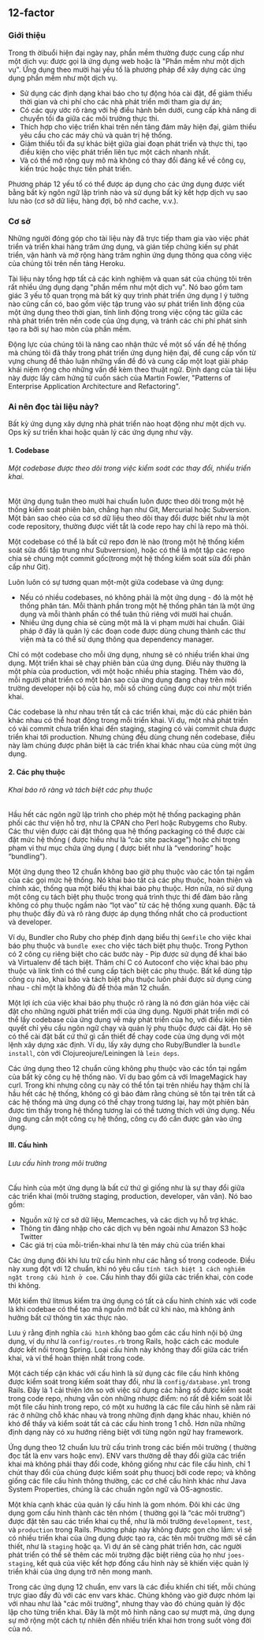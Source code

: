 ## 12-factor
### Giới thiệu
Trong th ờibuổi hiện đại ngày nay, phần mềm thường được cung cấp như một dịch vụ: được gọi là ứng dụng web hoặc là "Phần mềm như một dịch vụ".
Ứng dụng theo mười hai yếu tố là phương pháp để xây dựng các ứng dụng phần mềm như một dịch vụ.

- Sử dụng các định dạng khai báo cho tự động hóa cài đặt, để giảm thiểu thời gian và chi phí cho các nhà phát triển mới tham gia dự án;
- Có các quy ước rõ ràng với hệ điều hành bên dưới, cung cấp khả năng di chuyển tối đa giữa các môi trường thực thi.
- Thích hợp cho việc triển khai trên nền tảng đám mây hiện đại, giảm thiểu yêu cầu cho các máy chủ và quản trị hệ thống.
- Giảm thiểu tối đa sự khác biệt giữa giai đoạn phát triển và thực thi, tạo điều kiện cho việc phát triển liên tục một cách nhanh nhất.
- Và có thể mở rộng quy mô mà không có thay đổi đáng kể về công cụ, kiến ​​trúc hoặc thực tiễn phát triển.

Phương pháp 12 yếu tố có thể được áp dụng cho các ứng dụng được viết bằng bất kỳ ngôn ngữ lập trình nào và sử dụng bất kỳ kết hợp dịch vụ sao lưu nào (cơ sở dữ liệu, hàng đợi, bộ nhớ cache, v.v.).

### Cơ sở
Những người đóng góp cho tài liệu này đã trực tiếp tham gia vào việc phát triển và triển khai hàng trăm ứng dụng,
và gián tiếp chứng kiến ​​sự phát triển, vận hành và mở rộng hàng trăm nghìn ứng dụng thông qua công việc của chúng tôi trên nền tảng Heroku.

Tài liệu này tổng hợp tất cả các kinh nghiệm và quan sát của chúng tôi trên rất nhiều ứng dụng dạng "phần mềm như một dịch vụ". Nó bao gồm tam giác 3 yếu tố quan trọng mà bất kỳ quy trình phát triển ứng dụng l
ý tưởng nào cũng cần có, bao gồm việc tập trung vào sự phát triển linh động của một ứng dụng theo thời gian, tính linh động trong việc cộng tác giữa các nhà phát triển trên nền code của ứng dụng, và tránh các chi phí phát sinh tạo ra bởi sự hao mòn của phần mềm.

Động lực của chúng tôi là nâng cao nhận thức về một số vấn đề hệ thống mà chúng tôi đã thấy trong phát triển ứng dụng hiện đại, để cung cấp vốn từ vựng chung để thảo luận những vấn đề đó và cung cấp một loạt giải pháp khái niệm rộng cho những vấn đề kèm theo thuật ngữ.
Định dạng của tài liệu này được lấy cảm hứng từ cuốn sách của Martin Fowler, "Patterns of Enterprise Application Architecture and Refactoring".

### Ai nên đọc tài liệu này?
Bất kỳ ứng dụng xây dựng nhà phát triển nào hoạt động như một dịch vụ. Ops kỹ sư triển khai hoặc quản lý các ứng dụng như vậy.

#### 1. Codebase
###### Một codebase được theo dõi trong việc kiểm soát các thay đổi, nhiều triển khai.
Một ứng dụng tuân theo mười hai chuẩn luôn được theo dõi trong một hệ thống kiểm soát phiên bản, chẳng hạn như Git, Mercurial hoặc Subversion.
Một bản sao chéo của cơ sở dữ liệu theo dõi thay đổi được biết như là một code repository, thường được viết tắt là code repo hay chỉ là repo mà thôi. 

Một codebase có thể là bất cứ repo đơn lẻ nào (trong một hệ thống kiểm soát sửa đổi tập trung như Subverrsion), hoặc có thể lả một tập các repo chia 
sẻ chung một commit gốc(trong một hệ thống kiểm soát sửa đổi phân cấp như Git). 

Luôn luôn có sự tương quan một-một giữa codebase và ứng dụng:
- Nếu có nhiều codebases, nó không phải là một ứng dụng - đó là một hệ thống phân tán. Mỗi thành phần trong một hệ thống phân tán là một ứng dụng và mỗi thành phần có thể tuân thủ riêng với mười hai chuẩn.
- Nhiều ứng dụng chia sẻ cùng một mã là vi phạm mười hai chuẩn. Giải pháp ở đây là quản lý các đoạn code được dùng chung thành các thư viện mà ta có thể sử dụng thông qua dependency manager.

Chỉ có một codebase cho mỗi ứng dụng, nhưng sẽ có nhiều triển khai ứng dụng.
Một triển khai sẽ chạy phiên bản của ứng dụng. Điều này thường là một phía của production, với một hoặc nhiều phía staging. 
Thêm vào đó, mỗi người phát triển có một bản sao của ứng dụng đang chạy trên môi trường developer nội bộ của họ, mỗi số chúng cũng được coi như một triển khai.

Các codebase là như nhau trên tất cả các triển khai, mặc dù các phiên bản khác nhau có thể hoạt động trong mỗi triển khai.
Ví dụ, một nhà phát triển có vài commit chưa triển khai đến staging, staging có vài commit chưa được triển khai tới production. Nhưng chúng đều dùng chung nền codebase, điều này làm chúng được phân biệt là các triển khai khác nhau của cùng một ứng dụng.

#### 2. Các phụ thuộc
###### Khai báo rõ ràng và tách biệt các phụ thuộc
Hầu hết các ngôn ngữ lập trình cho phép một hệ thống packaging phân phối các thư viện hỗ trợ, như là CPAN cho Perl hoặc Rubygems cho Ruby. Các thư viện được cài đặt thông qua hệ thống packaging có thể được cài đặt mức hệ thống ( được hiểu như là “các site package”) hoặc chỉ trọng phạm vi thư mục chứa ứng dụng ( được biết như là “vendoring” hoặc “bundling”).

Một ứng dụng theo 12 chuẩn không bao giờ phụ thuộc vào các tồn tại ngầm của các gọi mức hệ thống. Nó khai báo tất cả các phụ thuộc, hoàn thiện và chính xác, thống qua một biểu thị khai báo phụ thuộc. Hơn nữa, nó sử dụng một công cụ tách biệt phụ thuộc trong quá trình thực thi để đảm bảo rằng không có phụ thuộc ngầm nào “lọt vào”  từ các hệ thống xung quanh. Đặc tả phụ thuộc đầy đủ và rõ ràng được áp dụng thống nhất cho cả productiont và developer.

Ví dụ, Bundler cho Ruby cho phép định dạng biểu thị `Gemfile` cho việc khai báo phụ thuộc và `bundle exec` cho việc tách biệt phụ thuộc. Trong Python có 2 công cụ riêng biệt cho các bước này - Pip được sử dụng để khai báo và Virtualenv để tách biệt. Thâm chí C có Autoconf cho việc khai báo phụ thuộc và link tĩnh có thể cung cấp tách biệt các phụ thuộc. Bất kể dùng tập công cụ nào, khai báo và tách biệt phụ thuộc luôn phải được sử dụng cùng nhau - chỉ một là không đủ để thỏa mãn 12 chuẩn.

Một lợi ích của việc khai báo phụ thuộc rõ ràng là nó đơn giản hóa việc cài đặt cho những người phát triển mới của ứng dụng. Người phát triển mới có thể lấy codebase của ứng dụng về máy phát triển của họ, với điều kiện tiên quyết chỉ yêu cầu ngôn ngữ chạy và quản lý phụ thuộc được cài đặt. Họ sẽ có thể cài đặt bất cứ thứ gì cần thiết để chạy code của ứng dụng với một lệnh xây dựng xác định. Ví dụ, lấy xây dựng cho Ruby/Bundler là `bundle install`, còn với Clojureojure/Leiningen là `lein deps`.

Các ứng dụng theo 12 chuẩn cũng không phụ thuộc vào các tồn tại ngầm của bất kỳ công cụ hệ thống nào. Ví dụ bao gồm cả với ImageMagick hay curl. Trong khi nhưng công cụ này có thể tồn tại trên nhiều hay thậm chí là hầu hết các hệ thống, không có gì bảo đảm rằng chúng sẽ tồn tại trên tất cả các hệ thống mà ứng dụng có thể chạy trong tương lại, hay một phiên bản được tìm thấy trong hệ thống tương lai có thể tương thích với ứng dụng. Nếu ứng dụng cần một công cụ hệ thống, công cụ đó cần được gán vào ứng dụng.

#### III. Cấu hình
###### Lưu cấu hình trong môi trường
Cấu hình của một ứng dụng là bất cứ thứ gì giống như là sự thay đổi giữa các triển khai (môi trường staging, production, developer, vân vân). Nó bao gồm:

- Nguồn xử lý cơ sở dữ liệu, Memcaches, và các dịch vụ hỗ trợ khác.
- Thông tin đăng nhập cho các dịch vụ bên ngoài như Amazon S3 hoặc Twitter
- Các giá trị của mỗi-triển-khai như là tên máy chủ của triển khai

Các ứng dụng đôi khi lưu trữ cấu hình như các hằng số trong codeode. Điều này xung đột với 12 chuẩn, khi nó yêu cầu `tính tách biệt 1 cách nghiêm ngặt trong cấu hình ở coe`. Cấu hình thay đổi  giữa các triển khai, còn code thì không.

Một kiểm thử litmus kiểm tra ứng dụng có tất cả cấu hình chính xác với code là khi codebae có thể tạo mã nguồn mở bất cứ khi nào, mà không ảnh hưởng bất cứ thông tin xác thực nào.

Lưu ý rằng định nghĩa `cấu hình` không bao gồm các cấu hình nội bộ ứng dụng, ví dụ như là `config/routes.rb` trong Rails, hoặc cách các module được kết nối trong Spring. Loại cấu hình này không thay đổi giữa các triển khai, và ví thể hoàn thiện nhất trong code.

Một cách tiếp cận khác với cấu hình là sử dụng các file cấu hình không được kiểm soát trong kiểm soát thay đổi, như là `config/database.yml` trong Rails. Đây là 1 cải thiện lớn so với việc sử dụng các hằng số được kiểm soát trong code repo, nhưng vẫn còn những nhược điểm: nó rất dễ kiểm soát lỗi một file cấu hình trong repo, có một xu hướng là các file cấu hình sẽ nằm rải rác ở những chỗ khác nhau và trong những định dạng khác nhau, khiên nó khó để thấy và kiểm soát tất cả các cấu hình trong 1 chỗ. Hơn nữa những định dạng này có xu hướng riêng biệt với từng ngôn ngữ hay framework.

Ứng dụng theo 12 chuẩn lưu trữ cấu trình trong các biến môi trường ( thường đọc tắt là env vars hoặc env). ENV vars thường dễ thay đổi giữa các triển khai mà không phải thay đổi code, không giống như các file cấu hình, chỉ 1 chút thay đổi của chúng được kiểm soát phụ thuocj bởi code repo; và không giống các file cấu hình thông thường,  các cơ chế cấu hình khác như Java System Properties, chúng là các chuẩn ngôn ngữ và OS-agnostic.

Một khía cạnh khác của quản lý cấu hình là gom nhóm. Đôi khi các ứng dụng gom cấu hình thành các tên nhóm ( thường gọi là “các môi trường”) được đặt tên sau các triển khai cụ thể, như là môi trường `development`, `test`, và `production` trong Rails. Phương pháp này không được gọn cho lắm: vì sẽ có nhiều triển khai của ứng dụng được tạo ra, các tên môi trường mới sẽ cần thiết, như là `staging` hoặc `qa`. Vì dự án sẽ càng phát triển hơn, các người phát triển có thể sẽ thêm các môi trường đặc biệt riêng của họ như `joes-staging`, kết quả của việc kết hợp đống cấu hình này sẽ khiến việc quản lý triển khải của ứng dụng trở nên mong manh.

Trong các ứng dụng 12 chuẩn, env vars là các điều khiển chi tiết, mỗi chúng trực giao đầy đủ với các env vars khác. Chúng không vào giờ được nhóm lại với nhau như làà "các môi trường", nhưng thay vào đó chúng quản lý độc lập cho từng triển khai. Đây là một mô hình nâng cao sự mượt mà, ứng dụng sự mở rộng một cách tự nhiên đến nhiều triển khai hơn trong suốt vòng đời của nó.


